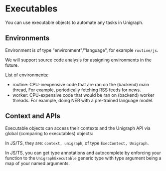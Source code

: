 # Executables

You can use executable objects to automate any tasks in Unigraph.

## Environments

Environment is of type "environment"/"language", for example `routine/js`.

We will support source code analysis for assigning environments in the future.

List of environments:
- routine: CPU-inexpensive code that are ran on the (backend) main thread, For example, periodically fetching RSS feeds for news.
- worker: CPU-expensive code that would be ran on (backend) worker threads. For example, doing NER with a pre-trained language model.

## Context and APIs

Executable objects can access their contexts and the Unigraph API via global (comparing to executables) objects:

In JS/TS, they are: `context, unigraph`, of type `ExecContext, Unigraph`.

In JS/TS, you can get type annotations and autocomplete by enforcing your function to the `UnigraphExecutable` generic type with type argument being a map of your named arguments. 